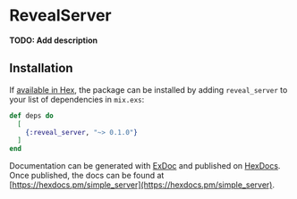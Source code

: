 # RevealServer

**TODO: Add description**

## Installation

If [available in Hex](https://hex.pm/docs/publish), the package can be installed
by adding `reveal_server` to your list of dependencies in `mix.exs`:

```elixir
def deps do
  [
    {:reveal_server, "~> 0.1.0"}
  ]
end
```

Documentation can be generated with [ExDoc](https://github.com/elixir-lang/ex_doc)
and published on [HexDocs](https://hexdocs.pm). Once published, the docs can
be found at [https://hexdocs.pm/simple_server](https://hexdocs.pm/simple_server).

